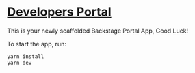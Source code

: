 # [Developers Portal](https://backstage.io)

This is your newly scaffolded Backstage Portal App, Good Luck!

To start the app, run:

```sh
yarn install
yarn dev
```
